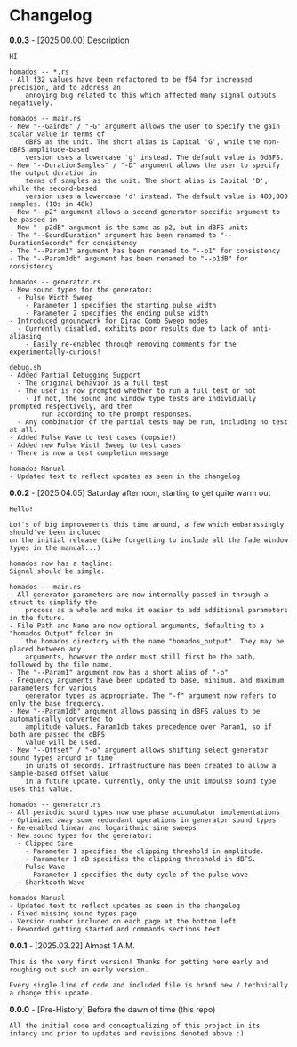 # Changelog

**0.0.3** - [2025.00.00] Description
</br>

    HI

    homados -- *.rs
    - All f32 values have been refactored to be f64 for increased precision, and to address an
        annoying bug related to this which affected many signal outputs negatively.

    homados -- main.rs
    - New "--GaindB" / "-G" argument allows the user to specify the gain scalar value in terms of
        dBFS as the unit. The short alias is Capital 'G', while the non-dBFS amplitude-based
        version uses a lowercase 'g' instead. The default value is 0dBFS.
    - New "--DurationSamples" / "-D" argument allows the user to specify the output duration in
        terms of samples as the unit. The short alias is Capital 'D', while the second-based
        version uses a lowercase 'd' instead. The default value is 480,000 samples. (10s in 48k)
    - New "--p2" argument allows a second generator-specific argument to be passed in
    - New "--p2dB" argument is the same as p2, but in dBFS units
    - The "--SoundDuration" argument has been renamed to "--DurationSeconds" for consistency
    - The "--Param1" argument has been renamed to "--p1" for consistency
    - The "--Param1db" argument has been renamed to "--p1dB" for consistency

    homados -- generator.rs
    - New sound types for the generator:
      - Pulse Width Sweep
        - Parameter 1 specifies the starting pulse width
        - Parameter 2 specifies the ending pulse width
    - Introduced groundwork for Dirac Comb Sweep modes
      - Currently disabled, exhibits poor results due to lack of anti-aliasing
        - Easily re-enabled through removing comments for the experimentally-curious!
    
    debug.sh
    - Added Partial Debugging Support
      - The original behavior is a full test
      - The user is now prompted whether to run a full test or not
        - If not, the sound and window type tests are individually prompted respectively, and then
            run according to the prompt responses.
      - Any combination of the partial tests may be run, including no test at all.
    - Added Pulse Wave to test cases (oopsie!)
    - Added new Pulse Width Sweep to test cases
    - There is now a test completion message
    
    homados Manual
    - Updated text to reflect updates as seen in the changelog

**0.0.2** - [2025.04.05] Saturday afternoon, starting to get quite warm out
</br>

    Hello!
    
    Lot's of big improvements this time around, a few which embarassingly should've been included
    on the initial release (Like forgetting to include all the fade window types in the manual...)

    homados now has a tagline:
    Signal should be simple.

    homados -- main.rs
    - All generator parameters are now internally passed in through a struct to simplify the 
        process as a whole and make it easier to add additional parameters in the future.
    - File Path and Name are now optional arguments, defaulting to a "homados Output" folder in
        the homados directory with the name "homados_output". They may be placed between any
        arguments, however the order must still first be the path, followed by the file name.
    - The "--Param1" argument now has a short alias of "-p"
    - Frequency arguments have been updated to base, minimum, and maximum parameters for various
        generator types as appropriate. The "-f" argument now refers to only the base frequency.
    - New "--Param1db" argument allows passing in dBFS values to be automatically converted to 
        amplitude values. Param1db takes precedence over Param1, so if both are passed the dBFS
        value will be used.
    - New "--Offset" / "-o" argument allows shifting select generator sound types around in time
        in units of seconds. Infrastructure has been created to allow a sample-based offset value
        in a future update. Currently, only the unit impulse sound type uses this value.
    
    homados -- generator.rs
    - All periodic sound types now use phase accumulator implementations
    - Optimized away some redundant operations in generator sound types
    - Re-enabled linear and logarithmic sine sweeps
    - New sound types for the generator:
      - Clipped Sine
        - Parameter 1 specifies the clipping threshold in amplitude.
        - Parameter 1 dB specifies the clipping threshold in dBFS.
      - Pulse Wave
        - Parameter 1 specifies the duty cycle of the pulse wave
      - Sharktooth Wave

    homados Manual
    - Updated text to reflect updates as seen in the changelog
    - Fixed missing sound types page
    - Version number included on each page at the bottom left
    - Reworded getting started and commands sections text
    
**0.0.1** - [2025.03.22] Almost 1 A.M.
</br>

    This is the very first version! Thanks for getting here early and roughing out such an early version.
    
    Every single line of code and included file is brand new / technically a change this update.

**0.0.0** - [Pre-History] Before the dawn of time (this repo)
</br>

    All the initial code and conceptualizing of this project in its infancy and prior to updates and revisions denoted above :)
